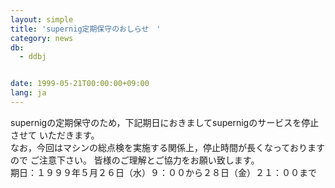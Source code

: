 ```yaml
---
layout: simple
title: 'supernig定期保守のおしらせ　'
category: news
db:
  - ddbj


date: 1999-05-21T00:00:00+09:00
lang: ja
---
```


supernigの定期保守のため，下記期日におきましてsupernigのサービスを停止させて いただきます。<br>なお，今回はマシンの総点検を実施する関係上，停止時間が長くなっておりますので ご注意下さい。 皆様のご理解とご協力をお願い致します。<br>期日：１９９９年５月２６日（水）９：００から２８日（金）２１：００まで
